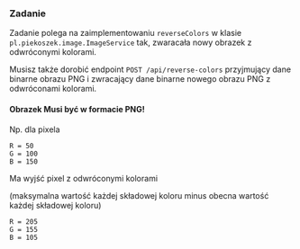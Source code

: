 ### Zadanie

Zadanie polega na zaimplementowaniu `reverseColors`
w klasie `pl.piekoszek.image.ImageService` tak, zwaracała nowy obrazek z odwróconymi kolorami.

Musisz także dorobić endpoint `POST /api/reverse-colors` przyjmujący dane binarne obrazu PNG
i zwracający dane binarne nowego obrazu PNG z odwróconami kolorami.

#### Obrazek Musi być w formacie PNG!

Np. dla pixela

````
R = 50
G = 100
B = 150
````
Ma wyjść pixel z odwróconymi kolorami

(maksymalna wartość każdej składowej koloru minus obecna wartość każdej składowej koloru)

````
R = 205
G = 155
B = 105
````